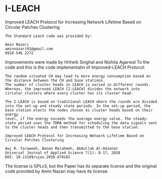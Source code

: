 # I-LEACH
Improved LEACH Protocol for Increasing Network Lifetime Based on Circular Patches Clustering

```
The Standard Leach code was provided by:

Amin Nazari
aminnazari91@gmail.com
0918 546 2272
```

Improvements were made by Hritwik Singhal and Nishita Agarwal To the code and this is the code implementatin of Improved-LEACH Protocol.

```In LEACH protocol, the cluster heads are distributed randomly, near or far from the base station.
The random situated CH may lead to more energy consumption based on the distance between the CH and base stations.
The number of cluster heads in LEACH is varied in different rounds.
Whereas, the improved LEACH [I-LEACH] divides the network into circular clusters where every cluster has its cluster head.

The I-LEACH is based on traditional LEACH where the rounds are divided into the set-up and steady state periods. In the set-up period, the base station elects the nodes chosen as cluster heads based on their energy
level, if the energy exceeds the average energy value. The steady-state period uses the TDMA method for scheduling the data signals sent to the cluster heads and then transmitted to the base station.

Improved LEACH Protocol for Increasing Network Lifetime Based on Circular Patches Clustering

Awj R. Tarawneh, Banan Malahmeh, Abdullah Al-Odienat
Universal Journal of Applied Science 7(1): 8-17, 2020
DOI: 10.13189/ujas.2020.070102
```

The license is GPLv3, but the Paper has its separate license and the original code provided by Amin Nazari may have its license.
